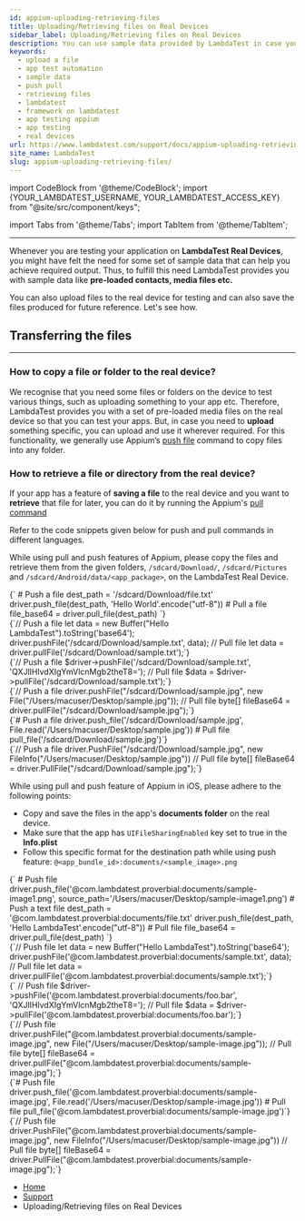 ```yaml
---
id: appium-uploading-retrieving-files
title: Uploading/Retrieving files on Real Devices 
sidebar_label: Uploading/Retrieving files on Real Devices
description: You can use sample data provided by LambdaTest in case you need to check uploading files, contacts etc. to your application. This document also shows how to retrieve files from LambdaTest rela devices to local and vice-versa.
keywords:
  - upload a file
  - app test automation
  - sample data
  - push pull
  - retrieving files
  - lambdatest
  - framework on lambdatest
  - app testing appium
  - app testing
  - real devices
url: https://www.lambdatest.com/support/docs/appium-uploading-retrieving-files/
site_name: LambdaTest
slug: appium-uploading-retrieving-files/
---
```


import CodeBlock from '@theme/CodeBlock';
import {YOUR_LAMBDATEST_USERNAME, YOUR_LAMBDATEST_ACCESS_KEY} from "@site/src/component/keys";

import Tabs from '@theme/Tabs';
import TabItem from '@theme/TabItem';

<script type="application/ld+json"
      dangerouslySetInnerHTML={{ __html: JSON.stringify({
       "@context": "https://schema.org",
        "@type": "BreadcrumbList",
        "itemListElement": [{
          "@type": "ListItem",
          "position": 1,
          "name": "Home",
          "item": "https://www.lambdatest.com"
        },{
          "@type": "ListItem",
          "position": 2,
          "name": "Support",
          "item": "https://www.lambdatest.com/support/docs/"
        },{
          "@type": "ListItem",
          "position": 3,
          "name": "Uploading/Retrieving files on Real Devices",
          "item": "https://www.lambdatest.com/support/docs/appium-uploading-retrieving-files/"
        }]
      })
    }}
></script>
---

Whenever you are testing your application on **LambdaTest Real Devices**, you might have felt the need for some set of sample data that can help you achieve required output. Thus, to fulfill this need LambdaTest provides you with sample data like **pre-loaded contacts, media files etc.**

You can also upload files to the real device for testing and can also save the files produced for future reference. Let's see how.

## Transferring the files
---

### How to copy a file or folder to the real device?

We recognise that you need some files or folders on the device to test various things, such as uploading something to your app etc. Therefore, LambdaTest provides you with a set of pre-loaded media files on the real device so that you can test your apps. But, in case you need to **upload** something specific, you can upload and use it wherever required. For this functionality, we generally use Appium’s [push file](https://appium.readthedocs.io/en/latest/en/commands/device/files/push-file/) command to copy files into any folder.

### How to retrieve a file or directory from the real device?

If your app has a feature of **saving a file** to the real device and you want to **retrieve** that file for later, you can do it by running the Appium's [pull command](https://appium.readthedocs.io/en/stable/en/commands/device/files/pull-file/)

Refer to the code snippets given below for push and pull commands in different languages.

<Tabs className="docs__val">

<TabItem value="Android" label="Android" default>

While using pull and push features of Appium, please copy the files and retrieve them from the given folders, `/sdcard/Download/`, `/sdcard/Pictures` and `/sdcard/Android/data/<app_package>`, on the LambdaTest Real Device.

<Tabs className="docs__val">

<TabItem value="python" label="Python" default>
  <div className="lambdatest__codeblock">
  <CodeBlock className="language-python">
  {` # Push a file
dest_path = '/sdcard/Download/file.txt'
driver.push_file(dest_path, 'Hello World'.encode("utf-8"))
# Pull a file
file_base64 = driver.pull_file(dest_path)
`}
  </CodeBlock>
  </div>
</TabItem>


<TabItem value="JavaScript" label="JavaScript" default>
  <div className="lambdatest__codeblock">
  <CodeBlock className="language-javascript">
  {`// Push a file
let data = new Buffer("Hello LambdaTest").toString('base64');
driver.pushFile('/sdcard/Download/sample.txt', data);
// Pull file
let data = driver.pullFile('/sdcard/Download/sample.txt');`}
  </CodeBlock>
  </div>
</TabItem>

<TabItem value="PHP" label="PHP" default>
  <div className="lambdatest__codeblock">
  <CodeBlock className="language-php">
  {`// Push a file
$driver->pushFile('/sdcard/Download/sample.txt', 'QXJlIHlvdXIgYmVlcnMgb2theT8=');
// Pull file
$data = $driver->pullFile('/sdcard/Download/sample.txt');`}
  </CodeBlock>
  </div>
</TabItem>

<TabItem value="Java" label="Java" default>
  <div className="lambdatest__codeblock">
  <CodeBlock className="language-java">
  {`// Push a file
driver.pushFile("/sdcard/Download/sample.jpg", new File("/Users/macuser/Desktop/sample.jpg"));
// Pull file
byte[] fileBase64 = driver.pullFile("/sdcard/Download/sample.jpg");`}
  </CodeBlock>
  </div>
</TabItem>

<TabItem value="Ruby" label="Ruby" default>
  <div className="lambdatest__codeblock">
  <CodeBlock className="language-ruby">
  {`# Push a file
driver.push_file('/sdcard/Download/sample.jpg', File.read('/Users/macuser/Desktop/sample.jpg'))
# Pull file
pull_file('/sdcard/Download/sample.jpg')`}
  </CodeBlock>
  </div>
</TabItem>

<TabItem value="C#" label="C#" default>
  <div className="lambdatest__codeblock">
  <CodeBlock className="language-csharp">
  {`// Push a file
driver.PushFile("/sdcard/Download/sample.jpg", new FileInfo("/Users/macuser/Desktop/sample.jpg"))
// Pull file
byte[] fileBase64 = driver.PullFile("/sdcard/Download/sample.jpg");`}
  </CodeBlock>
  </div>
</TabItem>
</Tabs>

</TabItem>

<TabItem value="iOS" label="iOS" default>

While using pull and push feature of Appium in iOS, please adhere to the following points:

- Copy and save the files in the app's **documents folder** on the real device.
- Make sure that the app has `UIFileSharingEnabled` key set to true in the **Info.plist**
- Follow this specific format for the destination path while using push feature: `@<app_bundle_id>:documents/<sample_image>.png` 

<Tabs className="docs__val">

<TabItem value="python" label="Python" default>
  <div className="lambdatest__codeblock">
  <CodeBlock className="language-python">
  {` # Push file
driver.push_file('@com.lambdatest.proverbial:documents/sample-image1.png', source_path='/Users/macuser/Desktop/sample-image1.png')
# Push a text file
dest_path = '@com.lambdatest.proverbial:documents/file.txt'
driver.push_file(dest_path, 'Hello LambdaTest'.encode("utf-8"))
# Pull file
file_base64 = driver.pull_file(dest_path)
`}
  </CodeBlock>
  </div>
</TabItem>


<TabItem value="JavaScript" label="JavaScript" default>
  <div className="lambdatest__codeblock">
  <CodeBlock className="language-javascript">
  {`// Push file
let data = new Buffer("Hello LambdaTest").toString('base64');
driver.pushFile('@com.lambdatest.proverbial:documents/sample.txt', data);
// Pull file
let data = driver.pullFile('@com.lambdatest.proverbial:documents/sample.txt');`}
  </CodeBlock>
  </div>
</TabItem>

<TabItem value="PHP" label="PHP" default>
  <div className="lambdatest__codeblock">
  <CodeBlock className="language-php">
  {` // Push file
  $driver->pushFile('@com.lambdatest.proverbial:documents/foo.bar', 'QXJlIHlvdXIgYmVlcnMgb2theT8=');
// Pull file
$data = $driver->pullFile('@com.lambdatest.proverbial:documents/foo.bar');`}
  </CodeBlock>
  </div>
</TabItem>

<TabItem value="Java" label="Java" default>
  <div className="lambdatest__codeblock">
  <CodeBlock className="language-java">
  {`// Push file
driver.pushFile("@com.lambdatest.proverbial:documents/sample-image.jpg", new File("/Users/macuser/Desktop/sample-image.jpg"));
// Pull file
byte[] fileBase64 = driver.pullFile("@com.lambdatest.proverbial:documents/sample-image.jpg");`}
  </CodeBlock>
  </div>
</TabItem>

<TabItem value="Ruby" label="Ruby" default>
  <div className="lambdatest__codeblock">
  <CodeBlock className="language-ruby">
  {`# Push file
driver.push_file('@com.lambdatest.proverbial:documents/sample-image.jpg', File.read('/Users/macuser/Desktop/sample-image.jpg'))
# Pull file
pull_file('@com.lambdatest.proverbial:documents/sample-image.jpg')`}
  </CodeBlock>
  </div>
</TabItem>

<TabItem value="C#" label="C#" default>
  <div className="lambdatest__codeblock">
  <CodeBlock className="language-csharp">
  {`// Push file
driver.PushFile("@com.lambdatest.proverbial:documents/sample-image.jpg", new FileInfo("/Users/macuser/Desktop/sample-image.jpg"))
// Pull file
byte[] fileBase64 = driver.PullFile("@com.lambdatest.proverbial:documents/sample-image.jpg");`}
  </CodeBlock>
  </div>
</TabItem>
</Tabs>

</TabItem>

</Tabs>



<nav aria-label="breadcrumbs">
  <ul className="breadcrumbs">
    <li className="breadcrumbs__item">
      <a className="breadcrumbs__link" target="_self" href="https://www.lambdatest.com">
        Home
      </a>
    </li>
    <li className="breadcrumbs__item">
      <a className="breadcrumbs__link" target="_self" href="https://www.lambdatest.com/support/docs/">
        Support
      </a>
    </li>
    <li className="breadcrumbs__item breadcrumbs__item--active">
      <span className="breadcrumbs__link">
      Uploading/Retrieving files on Real Devices
      </span>
    </li>
  </ul>
</nav>